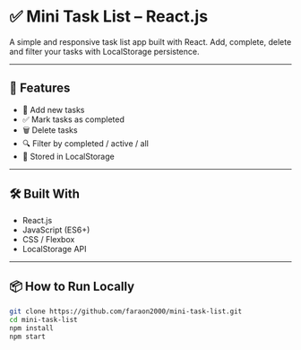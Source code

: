 # ✅ Mini Task List – React.js

A simple and responsive task list app built with React. Add, complete, delete and filter your tasks with LocalStorage persistence.

---

## 🚀 Features

- 📝 Add new tasks
- ✅ Mark tasks as completed
- 🗑 Delete tasks
- 🔍 Filter by completed / active / all
- 💾 Stored in LocalStorage

---

## 🛠 Built With

- React.js
- JavaScript (ES6+)
- CSS / Flexbox
- LocalStorage API

---

## 📦 How to Run Locally

```bash
git clone https://github.com/faraon2000/mini-task-list.git
cd mini-task-list
npm install
npm start